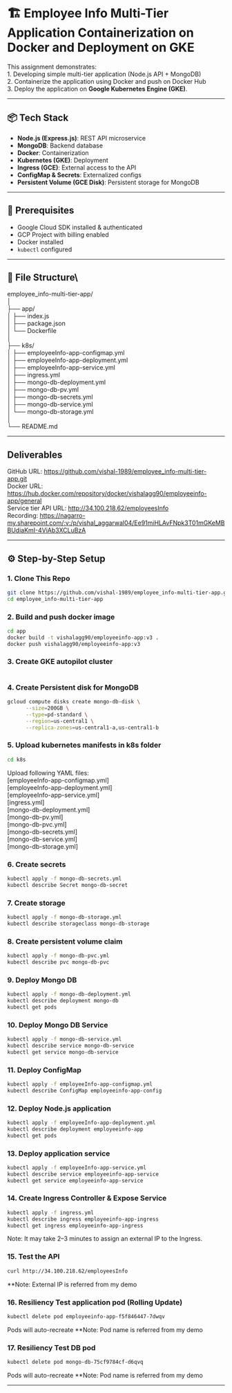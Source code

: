 # 🏗️ Employee Info Multi-Tier Application Containerization on Docker and Deployment on GKE

This assignment demonstrates:\
    1. Developing simple multi-tier application (Node.js API + MongoDB)\
    2. Containerize the application using Docker and push on Docker Hub\
    3. Deploy the application on **Google Kubernetes Engine (GKE)**.

---

## 📦 Tech Stack

- **Node.js (Express.js)**: REST API microservice
- **MongoDB**: Backend database
- **Docker**: Containerization
- **Kubernetes (GKE)**: Deployment
- **Ingress (GCE)**: External access to the API
- **ConfigMap & Secrets**: Externalized configs
- **Persistent Volume (GCE Disk)**: Persistent storage for MongoDB

---

## 🧰 Prerequisites

- Google Cloud SDK installed & authenticated
- GCP Project with billing enabled
- Docker installed
- `kubectl` configured

---

## 🧰 File Structure\

employee_info-multi-tier-app/\
│\
├── app/\
│   ├── index.js\
│   ├── package.json\
│   └── Dockerfile\
│\
├── k8s/\
│   ├── employeeInfo-app-configmap.yml\
│   ├── employeeInfo-app-deployment.yml\
│   ├── employeeInfo-app-service.yml\
│   ├── ingress.yml\
│   ├── mongo-db-deployment.yml\
│   ├── mongo-db-pv.yml\
│   ├── mongo-db-secrets.yml\
│   ├── mongo-db-service.yml\
│   └── mongo-db-storage.yml\
│\
└── README.md

---

## Deliverables

GitHub URL: https://github.com/vishal-1989/employee_info-multi-tier-app.git \
Docker URL: https://hub.docker.com/repository/docker/vishalagg90/employeeinfo-app/general \
Service tier API URL: http://34.100.218.62/employeesInfo \
Recording: https://nagarro-my.sharepoint.com/:v:/p/vishal_aggarwal04/Ee91miHLAvFNpk3T01mGKeMBBUdiaKmI-4ViAb3XCLuBzA

---

## ⚙️ Step-by-Step Setup

### 1. Clone This Repo
```bash
git clone https://github.com/vishal-1989/employee_info-multi-tier-app.git
cd employee_info-multi-tier-app
```

### 2. Build and push docker image
```bash
cd app
docker build -t vishalagg90/employeeinfo-app:v3 .
docker push vishalagg90/employeeinfo-app:v3
```

### 3. Create GKE autopilot cluster
```bash
```

### 4. Create Persistent disk for MongoDB
```bash
gcloud compute disks create mongo-db-disk \
	  --size=200GB \
	  --type=pd-standard \
	  --region=us-central1 \
	  --replica-zones=us-central1-a,us-central1-b
```

### 5. Upload kubernetes manifests in k8s folder
```bash
cd k8s
```
Upload following YAML files:\
[employeeInfo-app-configmap.yml]\
[employeeInfo-app-deployment.yml]\
[employeeInfo-app-service.yml]\
[ingress.yml]\
[mongo-db-deployment.yml]\
[mongo-db-pv.yml]\
[mongo-db-pvc.yml]\
[mongo-db-secrets.yml]\
[mongo-db-service.yml]\
[mongo-db-storage.yml]

### 6. Create secrets
```bash
kubectl apply -f mongo-db-secrets.yml
kubectl describe Secret mongo-db-secret
```

### 7. Create storage
```bash
kubectl apply -f mongo-db-storage.yml
kubectl describe storageclass mongo-db-storage
```

### 8. Create persistent volume claim
```bash
kubectl apply -f mongo-db-pvc.yml
kubectl describe pvc mongo-db-pvc
```

### 9.  Deploy Mongo DB
```bash
kubectl apply -f mongo-db-deployment.yml
kubectl describe deployment mongo-db
kubectl get pods
```

### 10.  Deploy Mongo DB Service
```bash
kubectl apply -f mongo-db-service.yml
kubectl describe service mongo-db-service
kubectl get service mongo-db-service
```

### 11.  Deploy ConfigMap
```bash
kubectl apply -f employeeInfo-app-configmap.yml
kubectl describe ConfigMap employeeinfo-app-config
```

### 12.  Deploy Node.js application
```bash
kubectl apply -f employeeInfo-app-deployment.yml
kubectl describe deployment employeeinfo-app
kubectl get pods
```

### 13.  Deploy application service
```bash
kubectl apply -f employeeInfo-app-service.yml
kubectl describe service employeeinfo-app-service
kubectl get service employeeinfo-app-service
```

### 14.  Create Ingress Controller & Expose Service 
```bash
kubectl apply -f ingress.yml
kubectl describe ingress employeeinfo-app-ingress
kubectl get ingress employeeinfo-app-ingress
```

Note: It may take 2–3 minutes to assign an external IP to the Ingress.

### 15.  Test the API
```bash
curl http://34.100.218.62/employeesInfo
```
**Note: External IP is referred from my demo

### 16.  Resiliency Test application pod (Rolling Update)
```bash
kubectl delete pod employeeinfo-app-f5f846447-7dwqv
```
Pods will auto-recreate
**Note: Pod name is referred from my demo

### 17.  Resiliency Test DB pod
```bash
kubectl delete pod mongo-db-75cf9784cf-d6qvq
```
Pods will auto-recreate
**Note: Pod name is referred from my demo

---








